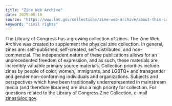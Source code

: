```yaml
---
title: "Zine Web Archive"
date: 2025-06-10
source: "https://www.loc.gov/collections/zine-web-archive/about-this-collection/"
keyword: "civil rights"
---
```


The Library of Congress has a growing collection of zines. The Zine Web Archive was created to supplement the physical zine collection. In general, zines are: self-published, self-created, self-distributed, and non-commercial. The independent nature of these publications allows for an unprecedented freedom of expression, and as such, these materials are incredibly valuable primary source materials. Collection priorities include zines by people of color, women, immigrants, and LGBTQ+ and transgender and gender non-conforming individuals and organizations. Subjects and perspectives which have been traditionally underrepresented in mainstream media (and therefore libraries) are also a high priority for collection. For questions related to the Library of Congress Zine Collection, e-mail zines@loc.gov.

